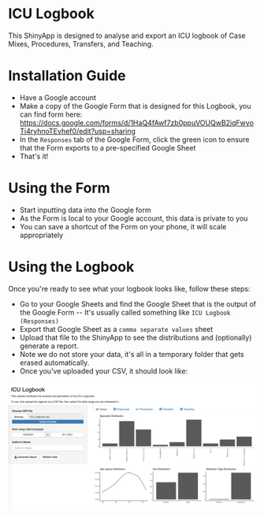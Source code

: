 # ICU Logbook

This ShinyApp is designed to analyse and export an ICU logbook of Case Mixes, Procedures, Transfers, and Teaching.

# Installation Guide

- Have a Google account
- Make a copy of the Google Form that is designed for this Logbook, you can find form here: https://docs.google.com/forms/d/1HaQ4fAwf7zb0ppuVOUQwB2iqFwyoTi4ryhnoTEvhef0/edit?usp=sharing
- In the `Responses` tab of the Google Form, click the green icon to ensure that the Form exports to a pre-specified Google Sheet
- That's it!

# Using the Form

- Start inputting data into the Google form
- As the Form is local to your Google account, this data is private to you
- You can save a shortcut of the Form on your phone, it will scale appropriately

# Using the Logbook

Once you're ready to see what your logbook looks like, follow these steps:

- Go to your Google Sheets and find the Google Sheet that is the output of the Google Form
-- It's usually called something like `ICU Logbook (Responses)`
- Export that Google Sheet as a `comma separate values` sheet
- Upload that file to the ShinyApp to see the distributions and (optionally) generate a report.
- Note we do not store your data, it's all in a temporary folder that gets erased automatically.
- Once you've uploaded your CSV, it should look like:

![logbook_screenshot](assets/logbook_screenshot.png)
